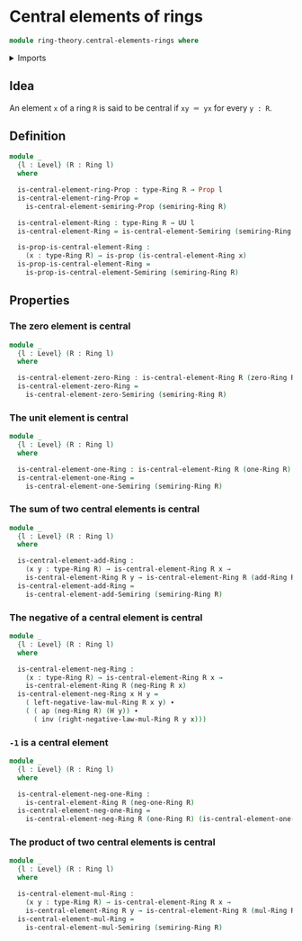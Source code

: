 # Central elements of rings

```agda
module ring-theory.central-elements-rings where
```

<details><summary>Imports</summary>

```agda
open import foundation.identity-types
open import foundation.propositions
open import foundation.universe-levels

open import ring-theory.central-elements-semirings
open import ring-theory.rings
```

</details>

## Idea

An element `x` of a ring `R` is said to be central if `xy ＝ yx` for every
`y : R`.

## Definition

```agda
module _
  {l : Level} (R : Ring l)
  where

  is-central-element-ring-Prop : type-Ring R → Prop l
  is-central-element-ring-Prop =
    is-central-element-semiring-Prop (semiring-Ring R)

  is-central-element-Ring : type-Ring R → UU l
  is-central-element-Ring = is-central-element-Semiring (semiring-Ring R)

  is-prop-is-central-element-Ring :
    (x : type-Ring R) → is-prop (is-central-element-Ring x)
  is-prop-is-central-element-Ring =
    is-prop-is-central-element-Semiring (semiring-Ring R)
```

## Properties

### The zero element is central

```agda
module _
  {l : Level} (R : Ring l)
  where

  is-central-element-zero-Ring : is-central-element-Ring R (zero-Ring R)
  is-central-element-zero-Ring =
    is-central-element-zero-Semiring (semiring-Ring R)
```

### The unit element is central

```agda
module _
  {l : Level} (R : Ring l)
  where

  is-central-element-one-Ring : is-central-element-Ring R (one-Ring R)
  is-central-element-one-Ring =
    is-central-element-one-Semiring (semiring-Ring R)
```

### The sum of two central elements is central

```agda
module _
  {l : Level} (R : Ring l)
  where

  is-central-element-add-Ring :
    (x y : type-Ring R) → is-central-element-Ring R x →
    is-central-element-Ring R y → is-central-element-Ring R (add-Ring R x y)
  is-central-element-add-Ring =
    is-central-element-add-Semiring (semiring-Ring R)
```

### The negative of a central element is central

```agda
module _
  {l : Level} (R : Ring l)
  where

  is-central-element-neg-Ring :
    (x : type-Ring R) → is-central-element-Ring R x →
    is-central-element-Ring R (neg-Ring R x)
  is-central-element-neg-Ring x H y =
    ( left-negative-law-mul-Ring R x y) ∙
    ( ( ap (neg-Ring R) (H y)) ∙
      ( inv (right-negative-law-mul-Ring R y x)))
```

### `-1` is a central element

```agda
module _
  {l : Level} (R : Ring l)
  where

  is-central-element-neg-one-Ring :
    is-central-element-Ring R (neg-one-Ring R)
  is-central-element-neg-one-Ring =
    is-central-element-neg-Ring R (one-Ring R) (is-central-element-one-Ring R)
```

### The product of two central elements is central

```agda
module _
  {l : Level} (R : Ring l)
  where

  is-central-element-mul-Ring :
    (x y : type-Ring R) → is-central-element-Ring R x →
    is-central-element-Ring R y → is-central-element-Ring R (mul-Ring R x y)
  is-central-element-mul-Ring =
    is-central-element-mul-Semiring (semiring-Ring R)
```
